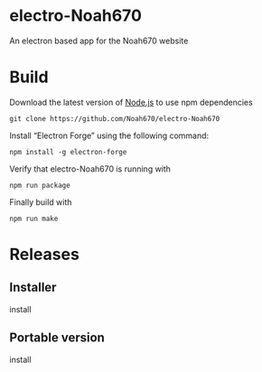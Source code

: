 # electro-Noah670
An electron based app for the Noah670 website



# Build

Download the latest version of [Node.js](node) to use npm dependencies 

``` git clone https://github.com/Noah670/electro-Noah670  ```

Install “Electron Forge” using the following command:

``` npm install -g electron-forge  ```

Verify that electro-Noah670 is running with

```npm run package ```

Finally build with

``` npm run make ```

# Releases

## Installer
install


## Portable version

install

